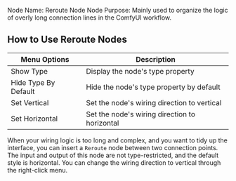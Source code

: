Node Name: Reroute Node
Node Purpose: Mainly used to organize the logic of overly long connection lines in the ComfyUI workflow.

## How to Use Reroute Nodes

| Menu Options | Description |
| --- | --- |
| Show Type | Display the node's type property |
| Hide Type By Default | Hide the node's type property by default |
| Set Vertical | Set the node's wiring direction to vertical |
| Set Horizontal | Set the node's wiring direction to horizontal |

When your wiring logic is too long and complex, and you want to tidy up the interface, you can insert a ```Reroute``` node between two connection points. The input and output of this node are not type-restricted, and the default style is horizontal. You can change the wiring direction to vertical through the right-click menu.
